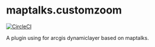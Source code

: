 # maptalks.customzoom

[![CircleCI](https://circleci.com/gh/maptalks/maptalks.custom.svg?style=shield)](https://circleci.com/gh/MapTalks/maptalks.dynamiclayer)

A plugin using for arcgis dynamiclayer based on maptalks.
